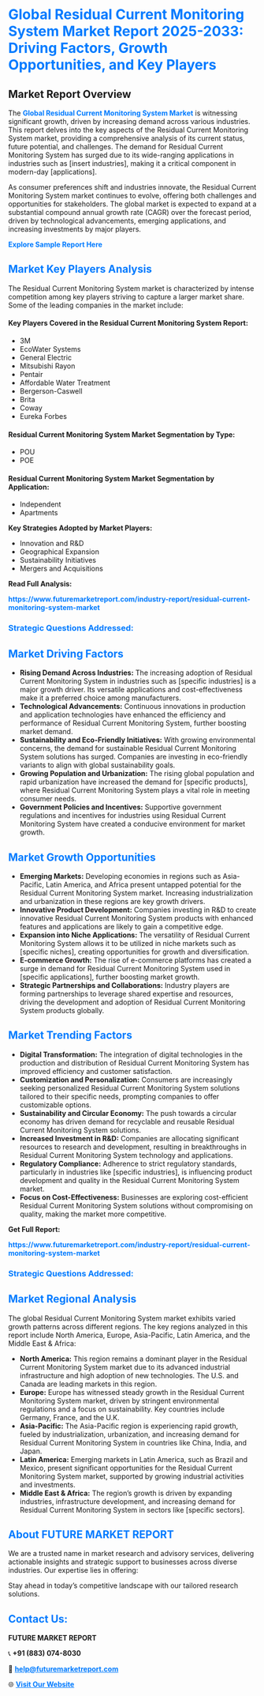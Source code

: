 <h1 style="color: #007BFF;">Global Residual Current Monitoring System Market Report 2025-2033: Driving Factors, Growth Opportunities, and Key Players</h1>

<section id="overview">
<h2>Market Report Overview</h2>
<p>The <a href="https://www.futuremarketreport.com/industry-report/residual-current-monitoring-system-market" style="color: #007BFF; text-decoration: none;"><strong>Global Residual Current Monitoring System Market</strong></a> is witnessing significant growth, driven by increasing demand across various industries. This report delves into the key aspects of the Residual Current Monitoring System market, providing a comprehensive analysis of its current status, future potential, and challenges. The demand for Residual Current Monitoring System has surged due to its wide-ranging applications in industries such as [insert industries], making it a critical component in modern-day [applications].</p>
<p>As consumer preferences shift and industries innovate, the Residual Current Monitoring System market continues to evolve, offering both challenges and opportunities for stakeholders. The global market is expected to expand at a substantial compound annual growth rate (CAGR) over the forecast period, driven by technological advancements, emerging applications, and increasing investments by major players.</p>
</section>

<section id="overview">
<p><a href="https://www.futuremarketreport.com/request-sample/reportId=32202" style="color: #007BFF; text-decoration: none;"><strong>Explore Sample Report Here</strong></a></p>
</section>

<section id="key-players">
<h2 style="color: #007BFF;">Market Key Players Analysis</h2>
<p>The Residual Current Monitoring System market is characterized by intense competition among key players striving to capture a larger market share. Some of the leading companies in the market include:</p>
<h4>Key Players Covered in the Residual Current Monitoring System Report:</h4>
<ul><li>3M</li><li>EcoWater Systems</li><li>General Electric</li><li>Mitsubishi Rayon</li><li>Pentair</li><li>Affordable Water Treatment</li><li>Bergerson-Caswell</li><li>Brita</li><li>Coway</li><li>Eureka Forbes</li></ul>
<h4>Residual Current Monitoring System Market Segmentation by Type:</h4>
<ul><li>POU</li><li>POE</li></ul>

<h4>Residual Current Monitoring System Market Segmentation by Application:</h4>
<ul><li>Independent</li><li>Apartments</li></ul>
<p><strong>Key Strategies Adopted by Market Players:</strong></p>
<ul>
<li>Innovation and R&D</li>
<li>Geographical Expansion</li>
<li>Sustainability Initiatives</li>
<li>Mergers and Acquisitions</li>
</ul>
</section>

<section>
<p><strong>Read Full Analysis: </strong></p><a href="https://www.futuremarketreport.com/industry-report/residual-current-monitoring-system-market" style="color: #007BFF; text-decoration: none;"><strong>https://www.futuremarketreport.com/industry-report/residual-current-monitoring-system-market</strong></a>
<h3 style="color: #007BFF;">Strategic Questions Addressed:</h3>
</section>

<section id="driving-factors">
<h2 style="color: #007BFF;">Market Driving Factors</h2>
<ul>
<li><strong>Rising Demand Across Industries:</strong> The increasing adoption of Residual Current Monitoring System in industries such as [specific industries] is a major growth driver. Its versatile applications and cost-effectiveness make it a preferred choice among manufacturers.</li>
<li><strong>Technological Advancements:</strong> Continuous innovations in production and application technologies have enhanced the efficiency and performance of Residual Current Monitoring System, further boosting market demand.</li>
<li><strong>Sustainability and Eco-Friendly Initiatives:</strong> With growing environmental concerns, the demand for sustainable Residual Current Monitoring System solutions has surged. Companies are investing in eco-friendly variants to align with global sustainability goals.</li>
<li><strong>Growing Population and Urbanization:</strong> The rising global population and rapid urbanization have increased the demand for [specific products], where Residual Current Monitoring System plays a vital role in meeting consumer needs.</li>
<li><strong>Government Policies and Incentives:</strong> Supportive government regulations and incentives for industries using Residual Current Monitoring System have created a conducive environment for market growth.</li>
</ul>
</section>

<section id="growth-opportunities">
<h2 style="color: #007BFF;">Market Growth Opportunities</h2>
<ul>
<li><strong>Emerging Markets:</strong> Developing economies in regions such as Asia-Pacific, Latin America, and Africa present untapped potential for the Residual Current Monitoring System market. Increasing industrialization and urbanization in these regions are key growth drivers.</li>
<li><strong>Innovative Product Development:</strong> Companies investing in R&D to create innovative Residual Current Monitoring System products with enhanced features and applications are likely to gain a competitive edge.</li>
<li><strong>Expansion into Niche Applications:</strong> The versatility of Residual Current Monitoring System allows it to be utilized in niche markets such as [specific niches], creating opportunities for growth and diversification.</li>
<li><strong>E-commerce Growth:</strong> The rise of e-commerce platforms has created a surge in demand for Residual Current Monitoring System used in [specific applications], further boosting market growth.</li>
<li><strong>Strategic Partnerships and Collaborations:</strong> Industry players are forming partnerships to leverage shared expertise and resources, driving the development and adoption of Residual Current Monitoring System products globally.</li>
</ul>
</section>

<section id="trending-factors">
<h2 style="color: #007BFF;">Market Trending Factors</h2>
<ul>
<li><strong>Digital Transformation:</strong> The integration of digital technologies in the production and distribution of Residual Current Monitoring System has improved efficiency and customer satisfaction.</li>
<li><strong>Customization and Personalization:</strong> Consumers are increasingly seeking personalized Residual Current Monitoring System solutions tailored to their specific needs, prompting companies to offer customizable options.</li>
<li><strong>Sustainability and Circular Economy:</strong> The push towards a circular economy has driven demand for recyclable and reusable Residual Current Monitoring System solutions.</li>
<li><strong>Increased Investment in R&D:</strong> Companies are allocating significant resources to research and development, resulting in breakthroughs in Residual Current Monitoring System technology and applications.</li>
<li><strong>Regulatory Compliance:</strong> Adherence to strict regulatory standards, particularly in industries like [specific industries], is influencing product development and quality in the Residual Current Monitoring System market.</li>
<li><strong>Focus on Cost-Effectiveness:</strong> Businesses are exploring cost-efficient Residual Current Monitoring System solutions without compromising on quality, making the market more competitive.</li>
</ul>
</section>

<section>
<p><strong>Get Full Report: </strong></p><a href="https://www.futuremarketreport.com/industry-report/residual-current-monitoring-system-market" style="color: #007BFF; text-decoration: none;"><strong>https://www.futuremarketreport.com/industry-report/residual-current-monitoring-system-market</strong></a>
<h3 style="color: #007BFF;">Strategic Questions Addressed:</h3>
</section>


<section id="regional-analysis">
<h2 style="color: #007BFF;">Market Regional Analysis</h2>
<p>The global Residual Current Monitoring System market exhibits varied growth patterns across different regions. The key regions analyzed in this report include North America, Europe, Asia-Pacific, Latin America, and the Middle East & Africa:</p>
<ul>
<li><strong>North America:</strong> This region remains a dominant player in the Residual Current Monitoring System market due to its advanced industrial infrastructure and high adoption of new technologies. The U.S. and Canada are leading markets in this region.</li>
<li><strong>Europe:</strong> Europe has witnessed steady growth in the Residual Current Monitoring System market, driven by stringent environmental regulations and a focus on sustainability. Key countries include Germany, France, and the U.K.</li>
<li><strong>Asia-Pacific:</strong> The Asia-Pacific region is experiencing rapid growth, fueled by industrialization, urbanization, and increasing demand for Residual Current Monitoring System in countries like China, India, and Japan.</li>
<li><strong>Latin America:</strong> Emerging markets in Latin America, such as Brazil and Mexico, present significant opportunities for the Residual Current Monitoring System market, supported by growing industrial activities and investments.</li>
<li><strong>Middle East & Africa:</strong> The region’s growth is driven by expanding industries, infrastructure development, and increasing demand for Residual Current Monitoring System in sectors like [specific sectors].</li>
</ul>
</section>

<footer>
<h2 style="color: #007BFF;">About FUTURE MARKET REPORT</h2>
<p>We are a trusted name in market research and advisory services, delivering actionable insights and strategic support to businesses across diverse industries. Our expertise lies in offering:</p>

<p>Stay ahead in today’s competitive landscape with our tailored research solutions.</p>

<h2 style="color: #007BFF;">Contact Us:</h2>
<p><strong>FUTURE MARKET REPORT</strong></p>
<p>📞 <strong>+91 (883) 074-8030</strong></p>
<p>📧 <strong><a href="mailto:help@futuremarketreport.com" style="color: #007BFF;">help@futuremarketreport.com</a></strong></p>
<p>🌐 <strong><a href="https://www.futuremarketreport.com/" style="color: #007BFF;">Visit Our Website</a></strong></p>
</footer>